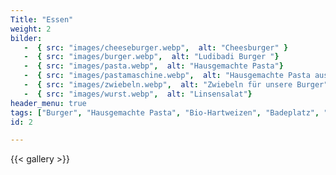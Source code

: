 ```yaml
---
Title: "Essen"
weight: 2
bilder: 
   -  { src: "images/cheeseburger.webp",  alt: "Cheesburger" }
   -  { src: "images/burger.webp",  alt: "Ludibadi Burger "}
   -  { src: "images/pasta.webp",  alt: "Hausgemachte Pasta"}
   -  { src: "images/pastamaschine.webp",  alt: "Hausgemachte Pasta aus Bio-Hartweizen"}
   -  { src: "images/zwiebeln.webp",  alt: "Zwiebeln für unsere Burger"}
   -  { src: "images/wurst.webp",  alt: "Linsensalat"}
header_menu: true
tags: ["Burger", "Hausgemachte Pasta", "Bio-Hartweizen", "Badeplatz", "Zürichsee", "Strandbad"]
id: 2

---
```


{{< gallery  >}}

